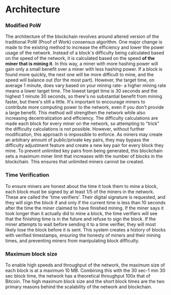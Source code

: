 # Architecture

### Modified PoW
The architecture of the blockchain revolves around altered version of the traditional PoW (Proof of Work) consensus algorithm. One major change is made to the existing method to increase the efficiency and lower the power usage of the network. Instead of a block's difficulty being calculated based on the speed of the network, it is calculated based on the speed **of the miner that is mining it**. In this way, a miner with more hashing power will gain only a small benefit over a miner with less hashing power. If a block is found more quickly, the next one will be more difficult to mine, and the speed will balance out (for the most part). However, the target time, on average 1 minute, does vary based on your mining rate- a higher mining rate means a lower target time. The lowest target time is 30 seconds and the highest 1 minute 30 seconds, so there's no substantial benefit from mining faster, but there's still a little. It's important to encourage miners to contribute more computing power to the network, even if you don't provide a large benefit. This method will strengthen the network while also increasing decentralization and efficiency. The difficulty calculations are made each block for every miner on the network, so attempting to "trick" the difficulty calculations is not possible. However, without further modification, this approach is impossible to enforce. As miners may create an arbitrary amount of public/private key pairs, they may bypass the difficulty adjustment feature and create a new key pair for every block they mine. To prevent unlimited key pairs from being generated, this blockchain sets a maximum miner limit that increases with the number of blocks in the blockchain. This ensures that unlimited miners cannot be created.

### Time Verification
To ensure miners are honest about the time it took them to mine a block, each block must be signed by at least 1/5 of the miners in the network. These are called the 'time verifiers'. Their digital signature is requested, and they will sign the block if and only if the current time is less than 10 seconds after the time the miner claimed to have finished mining. If the miner says it took longer than it actually did to mine a block, the time verifiers will see that the finishing time is in the future and refuse to sign the block. If the miner attempts to wait before sending it to a time verifier, they will most likely lose the block before it is sent. This system creates a history of blocks with verified timestamps, ensuring the honesty of miners and their mining times, and preventing miners from manipulating block difficulty.

### Maximum block size
To enable high speeds and throughput of the network, the maximum size of each block is at a maximum 10 MB. Combining this with the 30 sec-1 min 30 sec block time, the network has a theoretical throughput 100x that of Bitcoin. The high maximum block size and the short block times are the two primary reasons behind the scalability of the network and blockchain.

